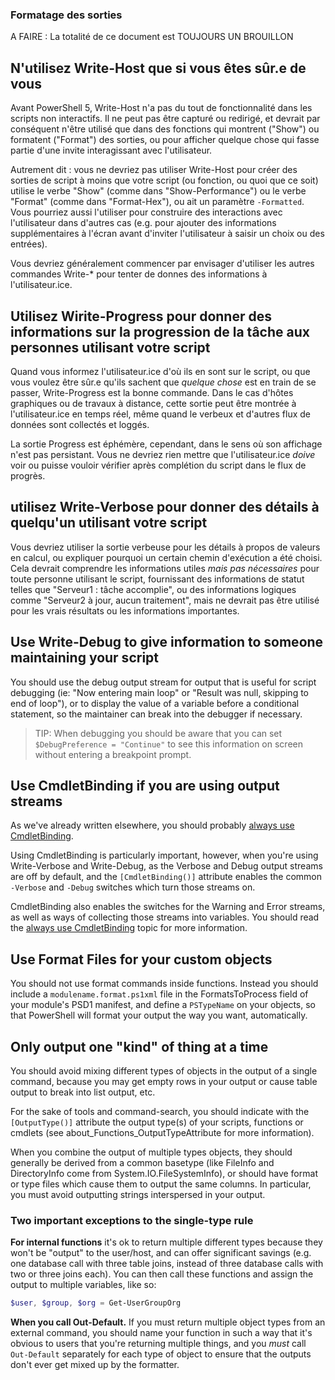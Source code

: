 ### Formatage des sorties

A FAIRE : La totalité de ce document est TOUJOURS UN BROUILLON

## N'utilisez Write-Host que si vous êtes sûr.e de vous

Avant PowerShell 5, Write-Host n'a pas du tout de fonctionnalité dans les scripts non interactifs. Il ne peut pas être capturé ou redirigé, et devrait par conséquent n'être utilisé que dans des fonctions qui montrent ("Show") ou formatent ("Format") des sorties, ou pour afficher quelque chose qui fasse partie d'une invite interagissant avec l'utilisateur.

Autrement dit : vous ne devriez pas utiliser Write-Host pour créer des sorties de script à moins que votre script (ou fonction, ou quoi que ce soit) utilise le verbe "Show" (comme dans "Show-Performance") ou le verbe "Format" (comme dans "Format-Hex"), ou ait un paramètre `-Formatted`. Vous pourriez aussi l'utiliser pour construire des interactions avec l'utilisateur dans d'autres cas (e.g. pour ajouter des informations supplémentaires à l'écran avant d'inviter l'utilisateur à saisir un choix ou des entrées).

Vous devriez généralement commencer par envisager d'utiliser les autres commandes Write-* pour tenter de donnes des informations à l'utilisateur.ice.

## Utilisez Wirite-Progress pour donner des informations sur la progression de la tâche aux personnes utilisant votre script

Quand vous informez l'utilisateur.ice d'où ils en sont sur le script, ou que vous voulez être sûr.e qu'ils sachent que _quelque chose_ est en train de se passer, Write-Progress est la bonne commande. Dans le cas d'hôtes graphiques ou de travaux à distance, cette sortie peut être montrée à l'utilisateur.ice en temps réel, même quand le verbeux et d'autres flux de données sont collectés et loggés.

La sortie Progress est éphémère, cependant, dans le sens où son affichage n'est pas persistant. Vous ne devriez rien mettre que l'utilisateur.ice _doive_ voir ou puisse vouloir vérifier après complétion du script dans le flux de progrès.

## utilisez Write-Verbose pour donner des détails à quelqu'un utilisant votre script

Vous devriez utiliser la sortie verbeuse pour les détails à propos de valeurs en calcul, ou expliquer pourquoi un certain chemin d'exécution a été choisi. Cela devrait comprendre les informations utiles _mais pas nécessaires_ pour toute personne utilisant le script, fournissant des informations de statut telles que "Serveur1 : tâche accomplie", ou des informations logiques comme "Serveur2 à jour, aucun traitement", mais ne devrait pas être utilisé pour les vrais résultats ou les informations importantes.

## Use Write-Debug to give information to someone maintaining your script

You should use the debug output stream for output that is useful for script debugging (ie: "Now entering main loop" or "Result was null, skipping to end of loop"), or to display the value of a variable before a conditional statement, so the maintainer can break into the debugger if necessary.

> TIP: When debugging you should be aware that you can set `$DebugPreference = "Continue"` to see this information on screen without entering a breakpoint prompt.

## Use CmdletBinding if you are using output streams

As we've already written elsewhere, you should probably [always use CmdletBinding](../Style-Guide/Code-Layout-and-Formatting.md#always-start-with-cmdletbinding). 

Using CmdletBinding is particularly important, however, when you're using Write-Verbose and Write-Debug, as the Verbose and Debug output streams are off by default, and the `[CmdletBinding()]` attribute enables the common `-Verbose` and `-Debug` switches which turn those streams on.

CmdletBinding also enables the switches for the Warning and Error streams, as well as ways of collecting those streams into variables. You should read the [always use CmdletBinding](../Style-Guide/Code-Layout-and-Formatting.md#always-start-with-cmdletbinding) topic for more information.

## Use Format Files for your custom objects

You should not use format commands inside functions. Instead you should include a `modulename.format.ps1xml` file in the FormatsToProcess field of your module's PSD1 manifest, and define a `PSTypeName` on your objects, so that PowerShell will format your output the way you want, automatically.

## Only output one "kind" of thing at a time

You should avoid mixing different types of objects in the output of a single command, because you may get empty rows in your output or cause table output to break into list output, etc.

For the sake of tools and command-search, you should indicate with the `[OutputType()]` attribute the output type(s) of your scripts, functions or cmdlets (see about_Functions_OutputTypeAttribute for more information).

When you combine the output of multiple types objects, they should generally be derived from a common basetype (like FileInfo and DirectoryInfo come from System.IO.FileSystemInfo), or should have format or type files which cause them to output the same columns. In particular, you must avoid outputting strings interspersed in your output.

### Two important exceptions to the single-type rule

**For internal functions** it's ok to return multiple different types because they won't be "output" to the user/host, and can offer significant savings (e.g. one database call with three table joins, instead of three database calls with two or three joins each).  You can then call these functions and assign the output to multiple variables, like so:

```PowerShell
$user, $group, $org = Get-UserGroupOrg
```

**When you call Out-Default.** If you must return multiple object types from an external command, you should name your function in such a way that it's obvious to users that you're returning multiple things, and you _must_ call `Out-Default` separately for each type of object to ensure that the outputs don't ever get mixed up by the formatter.
